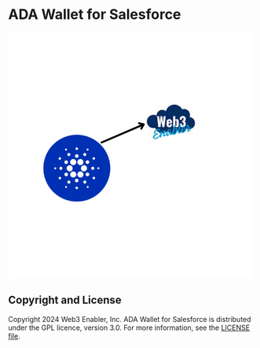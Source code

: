 # ADA Wallet for Salesforce

![](documentation-and-images/ADA-wallet-for-Salesforce-logo.png)

## Copyright and License

Copyright 2024 Web3 Enabler, Inc.  ADA Wallet for Salesforce is distributed under the GPL licence, version 3.0.  For more information, see the [LICENSE file](LICENSE).
